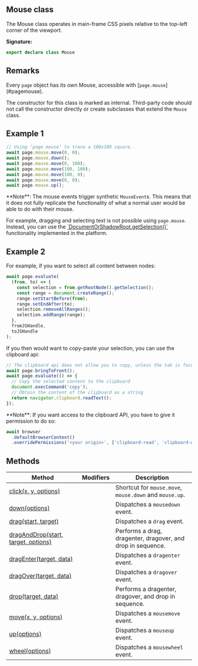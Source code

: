 ## Mouse class

The Mouse class operates in main-frame CSS pixels relative to the top-left corner of the viewport.

**Signature:**

```typescript
export declare class Mouse
```

## Remarks

Every `page` object has its own Mouse, accessible with \[`page.mouse`\](\#pagemouse).

The constructor for this class is marked as internal. Third-party code should not call the constructor directly or create subclasses that extend the `Mouse` class.

## Example 1

```js
// Using ‘page.mouse’ to trace a 100x100 square.
await page.mouse.move(0, 0);
await page.mouse.down();
await page.mouse.move(0, 100);
await page.mouse.move(100, 100);
await page.mouse.move(100, 0);
await page.mouse.move(0, 0);
await page.mouse.up();
```

\*\*Note\*\*: The mouse events trigger synthetic `MouseEvent`s. This means that it does not fully replicate the functionality of what a normal user would be able to do with their mouse.

For example, dragging and selecting text is not possible using `page.mouse`. Instead, you can use the [\`DocumentOrShadowRoot.getSelection()\`](https://developer.mozilla.org/en-US/docs/Web/API/DocumentOrShadowRoot/getSelection) functionality implemented in the platform.

## Example 2

For example, if you want to select all content between nodes:

```js
await page.evaluate(
  (from, to) => {
    const selection = from.getRootNode().getSelection();
    const range = document.createRange();
    range.setStartBefore(from);
    range.setEndAfter(to);
    selection.removeAllRanges();
    selection.addRange(range);
  },
  fromJSHandle,
  toJSHandle
);
```

If you then would want to copy-paste your selection, you can use the clipboard api:

```js
// The clipboard api does not allow you to copy, unless the tab is focused.
await page.bringToFront();
await page.evaluate(() => {
  // Copy the selected content to the clipboard
  document.execCommand('copy');
  // Obtain the content of the clipboard as a string
  return navigator.clipboard.readText();
});
```

\*\*Note\*\*: If you want access to the clipboard API, you have to give it permission to do so:

```js
await browser
  .defaultBrowserContext()
  .overridePermissions('<your origin>', ['clipboard-read', 'clipboard-write']);
```

## Methods

| Method                                                                  | Modifiers | Description                                                                              |
| ----------------------------------------------------------------------- | --------- | ---------------------------------------------------------------------------------------- |
| [click(x, y, options)](./puppeteer.mouse.click.md)                      |           | Shortcut for <code>mouse.move</code>, <code>mouse.down</code> and <code>mouse.up</code>. |
| [down(options)](./puppeteer.mouse.down.md)                              |           | Dispatches a <code>mousedown</code> event.                                               |
| [drag(start, target)](./puppeteer.mouse.drag.md)                        |           | Dispatches a <code>drag</code> event.                                                    |
| [dragAndDrop(start, target, options)](./puppeteer.mouse.draganddrop.md) |           | Performs a drag, dragenter, dragover, and drop in sequence.                              |
| [dragEnter(target, data)](./puppeteer.mouse.dragenter.md)               |           | Dispatches a <code>dragenter</code> event.                                               |
| [dragOver(target, data)](./puppeteer.mouse.dragover.md)                 |           | Dispatches a <code>dragover</code> event.                                                |
| [drop(target, data)](./puppeteer.mouse.drop.md)                         |           | Performs a dragenter, dragover, and drop in sequence.                                    |
| [move(x, y, options)](./puppeteer.mouse.move.md)                        |           | Dispatches a <code>mousemove</code> event.                                               |
| [up(options)](./puppeteer.mouse.up.md)                                  |           | Dispatches a <code>mouseup</code> event.                                                 |
| [wheel(options)](./puppeteer.mouse.wheel.md)                            |           | Dispatches a <code>mousewheel</code> event.                                              |
